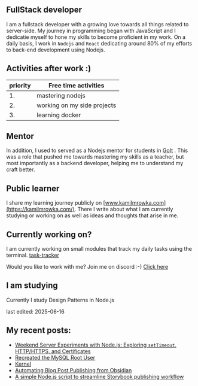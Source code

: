 ## FullStack developer
I am a fullstack developer with a growing love towards all things related to server-side. My journey in programming began with JavaScript and I dedicatie myself to hone my skills to become proficient in my work.
On a daily basis, I work in `Nodejs` and `React` dedicating around 80% of my efforts to back-end development using Nodejs.

## Activities after work  :)

| priority | Free time activities        |
| -------- | --------------------------- |
| 1.       | mastering nodejs            |
| 2.       | working on my side projects |
| 3.       | learning docker |

## Mentor
In addition, I used to served as a Nodejs mentor for students in [GoIt](https://goit.global/) . This was a role that pushed me towards mastering my skills as a teacher, but most importantly as a backend developer, helping me to understand my craft better.

## Public learner
I share my learning journey publicly on [www.kamilmrowka.com](https://kamilmrowka.com/). There I write about what I am currently studying or working on as well as ideas and thoughts that arise in me.

## Currently working on?
I am currently working on small modules that track my daily tasks using the terminal.
[task-tracker](https://github.com/KamilMr/task-tracker)

Would you like to work with me? Join me on discord :-)
[Click here](https://discord.gg/Rk3hME8rfq)

## I am studying
Currently I study Design Patterns in Node.js

last edited: 2025-06-16

## My recent posts:
<!-- BLOG-POST-LIST:START -->
- [Weekend Server Experiments with Node.js: Exploring `setTimeout`, HTTP/HTTPS, and Certificates](https://kamilmrowka.com/posts/lab-work-1)
- [Recreated the MySQL Root User](https://kamilmrowka.com/posts/create-new-root-user)
- [Kernel](https://kamilmrowka.com/posts/kernel)
- [Automating Blog Post Publishing from Obsidian](https://kamilmrowka.com/posts/automating-blog-post-publishing-from-obsidian)
- [A simple Node.js script to streamline Storybook publishing workflow](https://kamilmrowka.com/posts/sync-storybook-to-s3)
<!-- BLOG-POST-LIST:END -->
